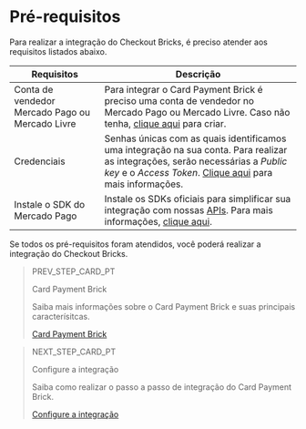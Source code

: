 # Pré-requisitos

Para realizar a integração do Checkout Bricks, é preciso atender aos requisitos listados abaixo.

| Requisitos | Descrição |
|---|---|
| Conta de vendedor Mercado Pago ou Mercado Livre | Para integrar o Card Payment Brick é preciso uma conta de vendedor no Mercado Pago ou Mercado Livre. Caso não tenha, [clique aqui](https://www.mercadopago[FAKER][URL][DOMAIN]/hub/registration/landing) para criar. | 
| Credenciais | Senhas únicas com as quais identificamos uma integração na sua conta. Para realizar as integrações, serão necessárias a _Public key_ e o _Access Token_. [Clique aqui](/developers/pt/guides/additional-content/credentials/credentials) para mais informações. |
| Instale o SDK do Mercado Pago | Instale os SDKs oficiais para simplificar sua integração com nossas [APIs](/developers/pt/reference/payments/_payments/post). Para mais informações, [clique aqui](/developers/pt/guides/sdks-v2/official/landing). |

Se todos os pré-requisitos foram atendidos, você poderá realizar a integração do Checkout Bricks.

> PREV_STEP_CARD_PT
>
> Card Payment Brick
>
> Saiba mais informações sobre o Card Payment Brick e suas principais caracterísitcas.
>
> [Card Payment Brick](/developers/pt/docs/checkout-bricks/card-payment-brick/introduction)

> NEXT_STEP_CARD_PT
>
> Configure a integração
>
> Saiba como realizar o passo a passo de integração do Card Payment Brick.
>
> [Configure a integração](/developers/pt/docs/checkout-bricks/card-payment-brick/configure-integration)